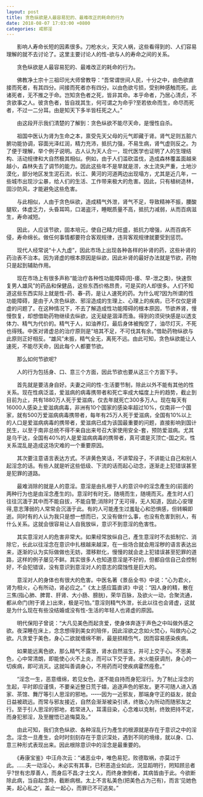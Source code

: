 ```yaml
---
layout: post
title: 贪色纵欲是人最容易犯的、最难改正的耗命的行为
date: 2018-08-07 17:03:00 +0800
categories: 戒邪淫
---
```


　　影响人寿命长短的因素很多。刀枪水火，天灾人祸，这些看得到的、人们容易理解的就不去讨论了。这里主要讨论人的性-欲与人的寿命之间的关系。
　　贪色纵欲是人最容易犯的、最难改正的耗命的行为。
　　佛教净土宗十三祖印光大师曾教导：“吾常谓世间人民，十分之中，由色欲直接而死者，有其四分。间接而死者亦有四分。以由色欲亏损，受别种感触而死。此诸死者，无不推之于命。岂知贪色者之死，皆非其命。本乎命者，乃居心清贞，不贪欲事之人。彼贪色者，皆自戕其生，何可谓之为命乎?至若依命而生，命尽而死者，不过一二分耳。由是知天下多半皆枉死之人。”
　　由这段开示我们清楚的了解到：贪色纵欲不能尽天命，是慢性自杀。
　　祖国中医认为肾为生命之本，禀受先天父母的元气即藏于肾。肾气足则五脏六腑功能协调，容面光泽红润，精力充沛，抵抗力强，不易生病，肾气虚则反之。为了便于理解，举个例子说明。古人认为天人合一，现代医学也证明了人的生理结构、活动规律和大自然极其相似。例如，由于人们滥砍滥伐，造成森林覆盖面越来越小，森林失去了调节的能力。因此这些年不是旱就是涝，水土流失严重，土地沙漠化，部分地区发生泥石流，长江、黄河的河道两边出现塌方，尤其是近几年，一些城市出现沙尘暴，给人们的生活、工作带来极大的危害。因此，只有植树造林，固沙防风，才能避免这些危害。
　　与此相似，人由于贪色纵欲，造成精气外泄，肾气不足，导致精神不振，腰酸腿软，体虚乏力，头昏耳鸣，口渴盗汗，睡眠质量不高，抵抗力减弱，从而百病滋生，寿命减短。
　　因此，人应该节欲，固本培元，使自己精力旺盛，抵抗力增强，从而百病不侵，寿命绵长。做任何事情都要符合客观规律，违背客观规律就要受到惩罚。
　　现代人经常说“十人九虚”，因此市场上出现各种各样的补肾的药，这些补肾的药治表不治本。因为肾虚的根本原因是纵欲，因此补肾的最好办法就是节欲，药物只是起到辅助作用。
　　现在市场上有很多声称“能治疗各种性功能障碍(阳-痿、早-泄之类)，快速恢复男人雄风”的药品和保健品，这些东西价格昂贵，可是买的人却很多。人们不知道这些东西实际上就是性-药、春-药，是让人速死的药。为什么呢?因为所谓的性功能障碍，是由于人贪色纵欲、邪淫造成的生理上、心理上的疾病，已不仅仅是肾虚的问题了。在这种情况下，不去了解造成性功能障碍的根本原因，节欲养肾，慢慢恢复，却想借助药物继续去纵欲，这无疑是涸泽而渔。得到的须臾快感是以透支体力、精气为代价的。精气于人，如油养灯。最后身体被掏空了，油尽灯灭，不死也得残。中医对肾虚总的治疗原则是“培其不足，不可伐其有余。”借助药物纵欲与此原则正好相反。“雄风”未振，精气全无，离死不远。由此可知，贪色纵欲能让人速死，不能尽天命，因此每个人都要节欲。
　　那么如何节欲呢?
　　人的行为包括身、口、意三个方面，因此节欲也要从这三个方面下手。
　　首先就是要洁身自好。夫妻之间的性-生活要节制，除此以外不能有其他的性关系。现在性病泛滥，爱滋病的病毒携带者和死亡率成大幅度上升的趋势，截止到目前为止，共有1880万人死于爱滋病，仅去年就死亡300多万人。现在每天有16000人感染上爱滋病病毒，非洲有10个国家的感染率超过10%，仅南非一个国家，就有500万爱滋病病毒携带者，每年有25万人死于爱滋病，全国有10%以上的人口是爱滋病病毒的携带者，爱滋病已成为该国最重要的问题，直接影响到国计民生，以至于南非总统不得不亲自出来号召大家使用安全-套，预防爱滋病。尤其是乌干达，全国有40%的人是爱滋病病毒的携带者，真可谓是灭顶亡-国之灾。性关系混乱是造成这场灾难的一个重要原因。
　　其次要注意语言表达方式。不讲黄色笑话，不讲荤段子，不讲能让自己和别人起淫念的话。有些人就是听这些低级、下流的话而起心动念，逐渐走上犯错误甚至是犯罪的道路。
　　最难消除的就是人的意淫。意淫是由扎根于人的意识中的淫念產生的(前面的两种行为也是由淫念產生的)。意淫时有时无，随境而生，随境而灭。產生时人们往往沉湎于其中而不能自拔，不能自警;消除时了无可得，无人知道，因此心安理得,意志薄弱的人常常会沉湎于此。有的人可能產生过羞耻心和恐惧感，但转瞬即逝。同时有的人认为我只是想一想而已，又没有做什么事，也没有危害到别人，有什么关系。这就会很容易让人自我放纵，意识不到意淫的危害性。
　　其实意淫对人的危害非常大。如果经常放纵自己，產生意淫时不去抵制它、消除它，长此以往淫念在意识中扎根越来越深，在一些场合就会用淫秽的语言表达出来，逐渐的认为实际做做也无妨，潜移默化，慢慢的就会走上犯错误甚至犯罪的道路，这样的例子屡见不鲜。其实很多人也知道意淫是不好的，但都自信自己会控制好，不会犯错误，没有意识到意淫对人的意志的腐蚀性是巨大的。
　　意淫对人的身体也有很大的危害。中医名著《景岳全书》中说：“心为君火，肾为相火，心有所动，肾必应之。”《太上感应篇直讲》中说：“因人身的精，散在三焦(指心肺、脾胃、肝肾、大小肠、膀胱)，荣华百脉，及欲火一动，合聚流通，都从命门(附于肾上)出來，极是可怕。”意淫则精气外泄，长此以往也会肾虚，这就是为什么现在有些没结婚或没有性-生活的年轻人也肾虚的原因。
　　明代保阳子曾说：“大凡见美色而起贪爱，使身体奔逐于声色之中叫做外感之欲。夜深睡在床上，念念想得到美女的陪伴，因此淫欲之念如火焚心，叫做内心之欲。凡贪爱于美色，身心二欲就缠绵不断，最是损精伤气，因而容易感染疾病。
　　如果能远离色欲，那么精气不露泄，肾水自然滋生，并可上交于心。不思美色，心中常清朗，即能使心火不上炎，而可以下交于肾。水火能获调剂，身心的一切疾病，即可消灭。这就叫善调身心，不用药而可使疾病霍然痊愈。”
　　“淫念一生，恶意缠绵，若见女色，遂不能自持而身犯淫行。为了制止淫念的生起，平时即应谨慎，不要亲近整日荒于嬉，追逐声色的邪友。更不可随人进入酒家、茶馆、舞厅等引人思淫的邪地。┅┅因为一近邪友，那端身守正的益友，就会日益被疏远。而常与邪友接近，自然会渐渐被染引诱，终致心为所动而随邪友之行。至于引人思淫的邪地，若常进入，耳濡目染，心念难以克制，终致把持不定，而身犯邪淫，及至醒悟已追悔莫及。”
　　由此可知，我们贪色纵欲、各种淫乱行为產生的根源就是存在于意识之中的淫念。淫念一旦產生，会时时刻刻存在于意识深处，遇到不同的境缘，就以身、口、意三种形式表现出来。因此根除意识中的淫念是最重要的。
　　《寿康宝鉴》中汪舟次云：“诸恶业中，唯色易犯，败德取祸，亦莫过于此。……夫一动淫心，未必实有其事，已积恶造业如此，況显蹈明行，罔知顾忌者乎?世有忠厚善人，而身后不昌;才士文人，而终身潦倒者，其病皆由于此。今欲断除此病，当自起念時，截断病根。太上不言私美色(把美色占为己有)，而言‘见她色美，起心私之’，盖止一起心，而罪已不可逃矣。”